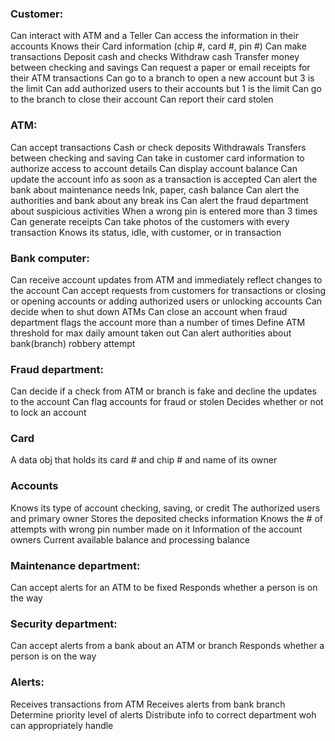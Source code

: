 ### Customer:
Can interact with ATM and a Teller
Can access the information in their accounts
Knows their Card information (chip #, card #, pin #)
Can make transactions
Deposit cash and checks
Withdraw cash
Transfer money between checking and savings
Can request a paper or email receipts for their ATM transactions
Can go to a branch to open a new account but 3 is the limit
Can add authorized users to their accounts but 1 is the limit
Can go to the branch to close their account
Can report their card stolen
### ATM:
Can accept transactions 
Cash or check deposits
Withdrawals
Transfers between checking and saving
Can take in customer card information to authorize access to account details
Can display account balance
Can update the account info as soon as a transaction is accepted
Can alert the bank about maintenance needs
Ink, paper, cash balance
Can alert the authorities and bank about any break ins
Can alert the fraud department about suspicious activities 
When a wrong pin is entered more than 3 times
Can generate receipts 
Can take photos of the customers with every transaction
Knows its status, idle, with customer, or in transaction 

### Bank computer:
Can receive account updates from ATM and immediately reflect changes to the account
Can accept requests from customers for transactions or closing or opening accounts or adding authorized users or unlocking accounts
Can decide when to shut down ATMs 
Can close an account when fraud department flags the account more than a number of times
Define ATM threshold for max daily amount taken out
Can alert authorities about bank(branch) robbery attempt

### Fraud department:
Can decide if a check from ATM or branch is fake and decline the updates to the account
Can flag accounts for fraud or stolen
Decides whether or not to lock an account 

### Card
A data obj that holds its card # and chip # and name of its owner

### Accounts
Knows its type of account checking, saving, or credit
The authorized users and primary owner
Stores the deposited checks information
Knows the # of attempts with wrong pin number made on it
Information of the account owners
Current available balance and processing balance

### Maintenance department:
Can accept alerts for an ATM to be fixed
Responds whether a person is on the way

### Security department:
Can accept alerts from a bank about an ATM or branch 
Responds whether a person is on the way

### Alerts:
Receives transactions from ATM
Receives alerts from bank branch 
Determine priority level of alerts
Distribute info to correct department woh can appropriately handle




